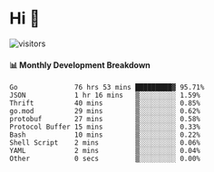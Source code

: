 # Hi 👋
 
![visitors](https://visitor-badge.glitch.me/badge?page_id=sorcererxw.sorcererx)

#### 📊 Monthly Development Breakdown

<!--START_SECTION:waka-->
```text
Go              76 hrs 53 mins █████████▓ 95.71%
JSON            1 hr 16 mins   ▒░░░░░░░░░ 1.59%
Thrift          40 mins        ▒░░░░░░░░░ 0.85%
go.mod          29 mins        ▒░░░░░░░░░ 0.62%
protobuf        27 mins        ▒░░░░░░░░░ 0.58%
Protocol Buffer 15 mins        ▒░░░░░░░░░ 0.33%
Bash            10 mins        ▒░░░░░░░░░ 0.22%
Shell Script    2 mins         ▒░░░░░░░░░ 0.06%
YAML            2 mins         ▒░░░░░░░░░ 0.04%
Other           0 secs         ▒░░░░░░░░░ 0.00%
```
<!--END_SECTION:waka-->
